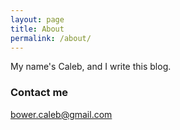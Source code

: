```yaml
---
layout: page
title: About
permalink: /about/
---
```


My name's Caleb, and I write this blog.


### Contact me

[bower.caleb@gmail.com](mailto:bower.caleb@gmail.com)